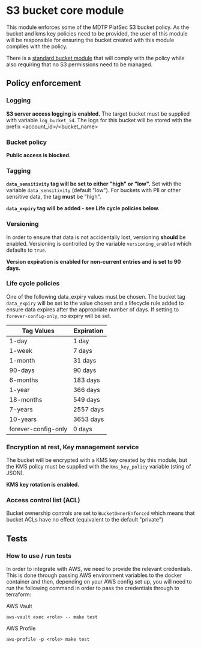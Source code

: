 # S3 bucket core module

This module enforces some of the MDTP PlatSec S3 bucket policy. As the bucket and kms key policies need to be provided,
the user of this module will be responsible for ensuring the bucket created with this module complies with the policy.

There is a [standard bucket module](https://registry.terraform.io/modules/hmrc/s3-bucket-standard/aws/latest) that will
comply with the policy while also requiring that no S3 permissions need to be managed.

## Policy enforcement

### Logging

**S3 server access logging is enabled.** The target bucket must be supplied with variable `log_bucket_id`. The logs for
this bucket will be stored with the prefix <account_id>/<bucket_name>

### Bucket policy

**Public access is blocked.**

### Tagging

**`data_sensitivity` tag will be set to either "high" or "low".** Set with the variable `data_sensitivity` (default
"low"). For buckets with PII or other sensitive data, the tag **must** be "high".

**`data_expiry` tag will be added - see Life cycle policies below.**

### Versioning

In order to ensure that data is not accidentally lost, versioning **should** be enabled. Versioning is controlled by
the variable `versioning_enabled` which defaults to `true`.

**Version expiration is enabled for non-current entries and is set to 90 days.**

### Life cycle policies

One of the following data_expiry values must be chosen. The bucket tag `data_expiry` will be set to the value chosen
and a lifecycle rule added to ensure data expires after the appropriate number of days.  If setting to
`forever-config-only`, no expiry will be set.

 | Tag Values          | Expiration |
|---------------------|------------|
| 1-day               | 1 day      |
| 1-week              | 7 days     |
| 1-month             | 31 days    |
| 90-days             | 90 days    |
| 6-months            | 183 days   |
| 1-year              | 366 days   |
 | 18-months           | 549 days   |
| 7-years             | 2557 days  |
| 10-years            | 3653 days  |
| forever-config-only | 0 days     |

### Encryption at rest, Key management service

The bucket will be encrypted with a KMS key created by this module, but the KMS policy must be supplied with the
`kms_key_policy` variable (sting of JSON).

**KMS key rotation is enabled.**

### Access control list (ACL)

Bucket ownership controls are set to `BucketOwnerEnforced` which means that bucket ACLs have no effect (equivalent to
the default "private")

## Tests

### How to use / run tests

In order to integrate with AWS, we need to provide the relevant credentials.
This is done through passing AWS environment variables to the docker container and then, depending on your AWS config set up,
you will need to run the following command in order to pass the credentials through to terraform:

AWS Vault

``` aws-vault exec <role> -- make test ```

AWS Profile

``` aws-profile -p <role> make test ```

